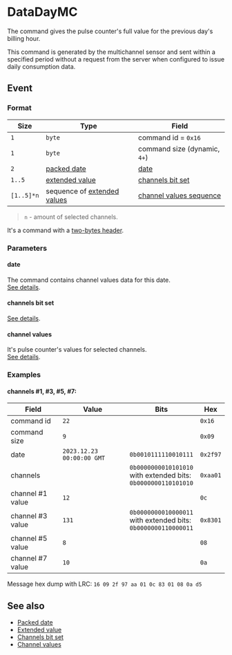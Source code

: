 # DataDayMC

The command gives the pulse counter's full value for the previous day's billing hour.

This command is generated by the multichannel sensor and sent within a specified period without a request from the server when configured to issue daily consumption data.


## Event

### Format

| Size       | Type                                                         | Field                                      |
| ---------- | ------------------------------------------------------------ | ------------------------------------------ |
| `1`        | `byte`                                                       | command id = `0x16`                        |
| `1`        | `byte`                                                       | command size (dynamic, `4+`)               |
| `2`        | [packed date](../../types.md#packed-date)                    | [date](#date)                              |
| `1..5`     | [extended value](../../types.md#extended-value)              | [channels bit set](#channels-bit-set)      |
| `[1..5]*n` | sequence of [extended values](../../types.md#extended-value) | [channel values sequence](#channel-values) |

> `n` - amount of selected channels.

It's a command with a [two-bytes header](../message.md#command-with-a-two-bytes-header).

### Parameters

#### **date**

The command contains channel values data for this date.
<br>
[See details](../../types.md#packed-date).

#### **channels bit set**

[See details](../../types.md#channels-bit-set).

#### **channel values**

It's pulse counter's values for selected channels.
<br>
[See details](../../types.md#channel-values).

### Examples

#### channels #1, #3, #5, #7:

| Field            | Value                     | Bits                                                                    | Hex      |
| ---------------- | ------------------------- | ----------------------------------------------------------------------- | -------- |
| command id       | `22`                      |                                                                         | `0x16`   |
| command size     | `9`                       |                                                                         | `0x09`   |
| date             | `2023.12.23 00:00:00 GMT` | `0b0010111110010111`                                                    | `0x2f97` |
| channels         |                           | `0b0000000010101010` <br> with extended bits: <br> `0b0000000110101010` | `0xaa01` |
| channel #1 value | `12`                      |                                                                         | `0c`     |
| channel #3 value | `131`                     | `0b0000000010000011` <br> with extended bits: <br> `0b0000000110000011` | `0x8301` |
| channel #5 value | `8`                       |                                                                         | `08`     |
| channel #7 value | `10`                      |                                                                         | `0a`     |

Message hex dump with LRC: `16 09 2f 97 aa 01 0c 83 01 08 0a d5`


## See also

* [Packed date](../../types.md#packed-date)
* [Extended value](../../types.md#extended-value)
* [Channels bit set](../../types.md#channels-bit-set)
* [Channel values](../../types.md#channel-values)
